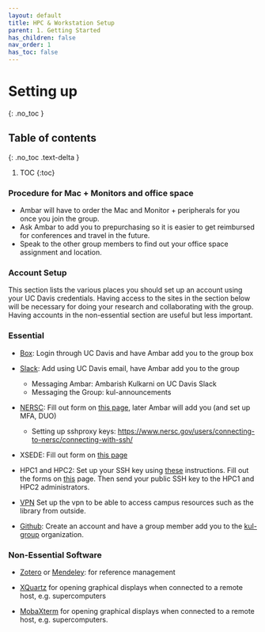 ```yaml
---
layout: default
title: HPC & Workstation Setup
parent: 1. Getting Started
has_children: false
nav_order: 1
has_toc: false
---
```


# Setting up

{: .no_toc }

## Table of contents

{: .no_toc .text-delta }

1. TOC
{:toc}

### Procedure for Mac + Monitors and office space

- Ambar will have to order the Mac and Monitor + peripherals for you once you join the group.
- Ask Ambar to add you to prepurchasing so it is easier to get reimbursed for conferences and travel in the future.
- Speak to the other group members to find out your office space assignment and location.

### Account Setup

This section lists the various places you should set up an account using your UC Davis credentials. Having access to the sites in the section below will be necessary for doing your research and collaborating with the group. Having accounts in the non-essential section are useful but less important.

### Essential

- [Box](https://ucdavis.app.box.com/): Login through UC Davis and have Ambar add you to the group box

- [Slack](https://slack.com/get-started#/find): Add using UC Davis email, have Ambar add you to the group
  - Messaging Ambar: Ambarish Kulkarni on UC Davis Slack
  - Messaging the Group: kul-announcements

- [NERSC](https://www.nersc.gov/): Fill out form on [this page](https://iris.nersc.gov/add-user), later Ambar will add you (and set up MFA, DUO)
  - Setting up sshproxy keys: <https://www.nersc.gov/users/connecting-to-nersc/connecting-with-ssh/>

- XSEDE: Fill out form on [this page](https://portal.xsede.org/?p_p_id=58&p_p_lifecycle=0&p_p_state=maximized&p_p_mode=view&saveLastPath=0&_58_struts_action=%2Flogin%2Fcreate_account)

- HPC1 and HPC2: Set up your SSH key using [these](https://wiki.cse.ucdavis.edu/support:general:security:ssh?&#generating_a_key_pair) instructions. Fill out the forms on [this](https://www.hpc.ucdavis.edu/account-request-forms) page. Then send your public SSH key to the HPC1 and HPC2 administrators.

- [VPN](https://library.ucdavis.edu/vpn/) Set up the vpn to be able to access campus resources such as the library from outside.

- [Github](https://github.com/): Create an account and have a group member add you to the [kul-group](https://github.com/kul-group) organization.

### Non-Essential Software

- [Zotero](https://www.zotero.org/) or [Mendeley](https://www.mendeley.com/?interaction_required=true): for reference management

- [XQuartz](https://www.xquartz.org/) for opening graphical displays when connected to a remote host, e.g. supercomputers

- [MobaXterm](https://mobaxterm.mobatek.net/download.html) for opening graphical displays when connected to a remote host, e.g. supercomputers.
